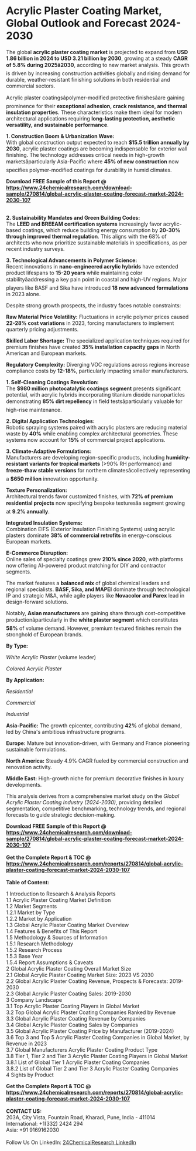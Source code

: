 <h1>Acrylic Plaster Coating Market, Global Outlook and Forecast 2024-2030</h1><p>The global <strong>acrylic plaster coating market</strong> is projected to expand from <strong>USD 1.86 billion in 2024 to USD 3.21 billion by 2030</strong>, growing at a steady <strong>CAGR of 5.8% during 2025â2030</strong>, according to new market analysis. This growth is driven by increasing construction activities globally and rising demand for durable, weather-resistant finishing solutions in both residential and commercial sectors.</p><p>Acrylic plaster coatingsâpolymer-modified protective finishesâare gaining prominence for their <strong>exceptional adhesion, crack resistance, and thermal insulation properties</strong>. These characteristics make them ideal for modern architectural applications requiring <strong>long-lasting protection, aesthetic versatility, and sustainable performance</strong>.</p><p><strong>1. Construction Boom &amp; Urbanization Wave:</strong><br>
With global construction output expected to reach <strong>$15.5 trillion annually by 2030</strong>, acrylic plaster coatings are becoming indispensable for exterior wall finishing. The technology addresses critical needs in high-growth marketsâparticularly Asia-Pacific where <strong>45% of new construction</strong> now specifies polymer-modified coatings for durability in humid climates.</p><div><b>Download FREE Sample of this Report @ 
            <a href="https://www.24chemicalresearch.com/download-sample/270814/global-acrylic-plaster-coating-forecast-market-2024-2030-107">
            https://www.24chemicalresearch.com/download-sample/270814/global-acrylic-plaster-coating-forecast-market-2024-2030-107</a></b></div><br><p><strong>2. Sustainability Mandates and Green Building Codes:</strong><br>
The <strong>LEED and BREEAM certification systems</strong> increasingly favor acrylic-based coatings, which reduce building energy consumption by <strong>20-30% through improved thermal regulation</strong>. This aligns with the 68% of architects who now prioritize sustainable materials in specifications, as per recent industry surveys.</p><p><strong>3. Technological Advancements in Polymer Science:</strong><br>
Recent innovations in <strong>nano-engineered acrylic hybrids</strong> have extended product lifespans to <strong>15-20 years</strong> while maintaining color stabilityâaddressing a key pain point in coastal and high-UV regions. Major players like BASF and Sika have introduced <strong>18 new advanced formulations</strong> in 2023 alone.</p><p>Despite strong growth prospects, the industry faces notable constraints:</p><p><strong>Raw Material Price Volatility:</strong> Fluctuations in acrylic polymer prices caused <strong>22-28% cost variations</strong> in 2023, forcing manufacturers to implement quarterly pricing adjustments.</p><p><strong>Skilled Labor Shortage:</strong> The specialized application techniques required for premium finishes have created <strong>35% installation capacity gaps</strong> in North American and European markets.</p><p><strong>Regulatory Complexity:</strong> Diverging VOC regulations across regions increase compliance costs by <strong>12-18%</strong>, particularly impacting smaller manufacturers.</p><p><strong>1. Self-Cleaning Coatings Revolution:</strong><br>
The <strong>$980 million photocatalytic coatings segment</strong> presents significant potential, with acrylic hybrids incorporating titanium dioxide nanoparticles demonstrating <strong>85% dirt repellency</strong> in field testsâparticularly valuable for high-rise maintenance.</p><p><strong>2. Digital Application Technologies:</strong><br>
Robotic spraying systems paired with acrylic plasters are reducing material waste by <strong>40%</strong> while enabling complex architectural geometries. These systems now account for <strong>15%</strong> of commercial project applications.</p><p><strong>3. Climate-Adaptive Formulations:</strong><br>
Manufacturers are developing region-specific products, including <strong>humidity-resistant variants for tropical markets</strong> (&gt;90% RH performance) and <strong>freeze-thaw stable versions</strong> for northern climatesâcollectively representing a <strong>$650 million</strong> innovation opportunity.</p><p><strong>Texture Personalization:</strong><br>
	Architectural trends favor customized finishes, with <strong>72% of premium residential projects</strong> now specifying bespoke texturesâa segment growing at <strong>9.2% annually</strong>.</p><p><strong>Integrated Insulation Systems:</strong><br>
	Combination EIFS (Exterior Insulation Finishing Systems) using acrylic plasters dominate <strong>38% of commercial retrofits</strong> in energy-conscious European markets.</p><p><strong>E-Commerce Disruption:</strong><br>
	Online sales of specialty coatings grew <strong>210% since 2020</strong>, with platforms now offering AI-powered product matching for DIY and contractor segments.</p><p>The market features a <strong>balanced mix</strong> of global chemical leaders and regional specialists. <strong>BASF, Sika, and MAPEI</strong> dominate through technological IP and strategic M&amp;A, while agile players like <strong>Novacolor and Parex</strong> lead in design-forward solutions.</p><p>Notably, <strong>Asian manufacturers</strong> are gaining share through cost-competitive productionâparticularly in the <strong>white plaster segment</strong> which constitutes <strong>58%</strong> of volume demand. However, premium textured finishes remain the stronghold of European brands.</p><p><strong>By Type:</strong></p><p><em>White Acrylic Plaster</em> (volume leader)</p><p><em>Colored Acrylic Plaster</em></p><p><strong>By Application:</strong></p><p><em>Residential</em></p><p><em>Commercial</em></p><p><em>Industrial</em></p><p><strong>Asia-Pacific:</strong> The growth epicenter, contributing <strong>42%</strong> of global demand, led by China's ambitious infrastructure programs.</p><p><strong>Europe:</strong> Mature but innovation-driven, with Germany and France pioneering sustainable formulations.</p><p><strong>North America:</strong> Steady 4.9% CAGR fueled by commercial construction and renovation activity.</p><p><strong>Middle East:</strong> High-growth niche for premium decorative finishes in luxury developments.</p><p>This analysis derives from a comprehensive market study on the <em>Global Acrylic Plaster Coating Industry (2024-2030)</em>, providing detailed segmentation, competitive benchmarking, technology trends, and regional forecasts to guide strategic decision-making.</p><div><b>Download FREE Sample of this Report @ 
            <a href="https://www.24chemicalresearch.com/download-sample/270814/global-acrylic-plaster-coating-forecast-market-2024-2030-107">
            https://www.24chemicalresearch.com/download-sample/270814/global-acrylic-plaster-coating-forecast-market-2024-2030-107</a></b></div><br><div><b>Get the Complete Report & TOC @ 
            <a href="https://www.24chemicalresearch.com/reports/270814/global-acrylic-plaster-coating-forecast-market-2024-2030-107">
            https://www.24chemicalresearch.com/reports/270814/global-acrylic-plaster-coating-forecast-market-2024-2030-107</a></b></div><br>
            <b>Table of Content:</b><p>1 Introduction to Research & Analysis Reports<br />
    1.1 Acrylic Plaster Coating Market Definition<br />
    1.2 Market Segments<br />
        1.2.1 Market by Type<br />
        1.2.2 Market by Application<br />
    1.3 Global Acrylic Plaster Coating Market Overview<br />
    1.4 Features & Benefits of This Report<br />
    1.5 Methodology & Sources of Information<br />
        1.5.1 Research Methodology<br />
        1.5.2 Research Process<br />
        1.5.3 Base Year<br />
        1.5.4 Report Assumptions & Caveats<br />
2 Global Acrylic Plaster Coating Overall Market Size<br />
    2.1 Global Acrylic Plaster Coating Market Size: 2023 VS 2030<br />
    2.2 Global Acrylic Plaster Coating Revenue, Prospects & Forecasts: 2019-2030<br />
    2.3 Global Acrylic Plaster Coating Sales: 2019-2030<br />
3 Company Landscape<br />
    3.1 Top Acrylic Plaster Coating Players in Global Market<br />
    3.2 Top Global Acrylic Plaster Coating Companies Ranked by Revenue<br />
    3.3 Global Acrylic Plaster Coating Revenue by Companies<br />
    3.4 Global Acrylic Plaster Coating Sales by Companies<br />
    3.5 Global Acrylic Plaster Coating Price by Manufacturer (2019-2024)<br />
    3.6 Top 3 and Top 5 Acrylic Plaster Coating Companies in Global Market, by Revenue in 2023<br />
    3.7 Global Manufacturers Acrylic Plaster Coating Product Type<br />
    3.8 Tier 1, Tier 2 and Tier 3 Acrylic Plaster Coating Players in Global Market<br />
        3.8.1 List of Global Tier 1 Acrylic Plaster Coating Companies<br />
        3.8.2 List of Global Tier 2 and Tier 3 Acrylic Plaster Coating Companies<br />
4 Sights by Product</p><div><b>Get the Complete Report & TOC @ 
            <a href="https://www.24chemicalresearch.com/reports/270814/global-acrylic-plaster-coating-forecast-market-2024-2030-107">
            https://www.24chemicalresearch.com/reports/270814/global-acrylic-plaster-coating-forecast-market-2024-2030-107</a></b></div><br><b>CONTACT US:</b><br>
            203A, City Vista, Fountain Road, Kharadi, Pune, India - 411014<br>
            International: +1(332) 2424 294<br>
            Asia: +91 9169162030 <br><br>
            Follow Us On LinkedIn: <a href="https://www.linkedin.com/company/24chemicalresearch/">24ChemicalResearch LinkedIn</a>